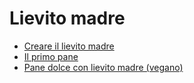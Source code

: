 # Lievito madre

- [Creare il lievito madre](creare_lievito_madre.md)
- [Il primo pane](il_primo_pane.md)
- [Pane dolce con lievito madre (vegano)](pane_dolce_vegano.md)
